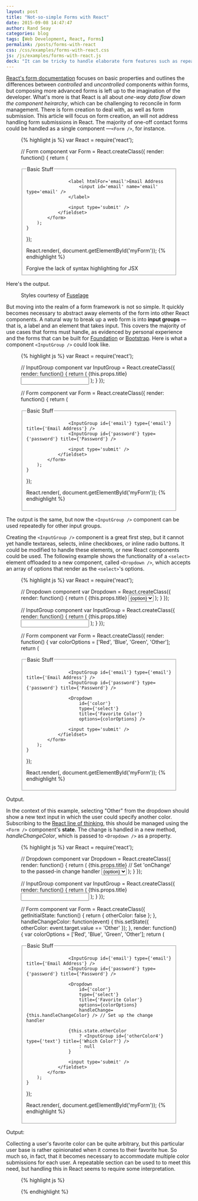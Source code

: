 ```yaml
---
layout: post
title: "Not-so-simple Forms with React"
date: 2015-09-08 14:47:47
author: Rand Seay
categories: blog
tags: [Web Development, React, Forms]
permalink: /posts/forms-with-react
css: /css/examples/forms-with-react.css
js: /js/examples/forms-with-react.js
deck: "It can be tricky to handle elaborate form features such as repeatable sections and context-sensitive hiding or showing. Here is one approach using React."
---
```


[React's form documentation](https://facebook.github.io/react/docs/forms.html) focuses on basic properties and outlines the differences between *controlled* and *uncontrolled* components within forms, but composing more advanced forms is left up to the imagination of the developer<!--more-->. What's more is that React is all about *one-way data flow down the component heirarchy*, which can be challenging to reconcile in form management. There is form creation to deal with, as well as form submission. This article will focus on form creation, an will not address handling form submissions in React. The majority of one-off contact forms could be handled as a single component &mdash;`<Form />`, for instance.

<figure class='code'>
{% highlight js %}
var React = require('react');

// Form component
var Form = React.createClass({
    render: function() {
        return (
            <form>
                <fieldset>
                    <legend>Basic Stuff</legend>

                    <label htmlFor='email'>Email Address
                        <input id='email' name='email' type='email' />
                    </label>

                    <input type='submit' />
                </fieldset>
            </form>
        );
    }
});

React.render(<Form />, document.getElementById('myForm'));
{% endhighlight %}
<figcaption>Forgive the lack of syntax highlighting for JSX</figcaption>
</figure>

Here's the output.

<figure class='code'>
    <div id='myForm1' class='form-example drop-shadow'></div>
    <figcaption>Styles courtesy of <a href='http://fuselage.skosh.io'>Fuselage</a></figcaption>
</figure>

But moving into the realm of a form framework is not so simple. It quickly becomes necessary to abstract away elements of the form into other React components. A natural way to break up a web form is into **input groups** &mdash;that is, a label and an element that takes input. This covers the majority of use cases that forms must handle, as evidenced by personal experience and the forms that can be built for [Foundation](http://foundation.zurb.com/docs/components/forms.html) or [Bootstrap](http://getbootstrap.com/components/#input-groups). Here is what a component `<InputGroup />` could look like.

<figure class='code'>
{% highlight js %}
var React = require('react');

// InputGroup component
var InputGroup = React.createClass({
    render: function() {
        return (
            <label htmlFor={this.props.id}>{this.props.title}
                <input id={this.props.id} name={this.props.id} type={this.props.type} />
            </label>
        );
    }
});

// Form component
var Form = React.createClass({
    render: function() {
        return (
            <form>
                <fieldset>
                    <legend>Basic Stuff</legend>

                    <InputGroup id={'email'} type={'email'} title={'Email Address'} />
                    <InputGroup id={'password'} type={'password'} title={'Password'} />

                    <input type='submit' />
                </fieldset>
            </form>
        );
    }
});

React.render(<Form />, document.getElementById('myForm'));
{% endhighlight %}
</figure>

The output is the same, but now the `<InputGroup />` component can be used repeatedly for other input groups.

<figure class='code'>
    <div id='myForm2' class='form-example drop-shadow'></div>
</figure>

Creating the `<InputGroup />` component is a great first step, but it cannot yet handle textareas, selects, inline checkboxes, or inline radio buttons. It could be modified to handle these elements, or new React components could be used. The following example shows the functionality of a `<select>` element offloaded to a new component, called `<Dropdown />`, which accepts an array of options that render as the `<select>`'s options.

<figure class='code'>
{% highlight js %}
var React = require('react');

// Dropdown component
var Dropdown = React.createClass({
    render: function() {
        return (
            <label htmlFor={this.props.id}>{this.props.title}
                <select id={this.props.id} name={this.props.id}>
                    {this.props.options.map(function(option, i) {
                        return <option val={option} key={i}>{option}</option>
                    })}
                </select>
            </label>
        );
    }
});

// InputGroup component
var InputGroup = React.createClass({
    render: function() {
        return (
            <label htmlFor={this.props.id}>{this.props.title}
                <input id={this.props.id} name={this.props.id} type={this.props.type} />
            </label>
        );
    }
});

// Form component
var Form = React.createClass({
    render: function() {
        var colorOptions = ['Red', 'Blue', 'Green', 'Other'];
        return (
            <form>
                <fieldset>
                    <legend>Basic Stuff</legend>

                    <InputGroup id={'email'} type={'email'} title={'Email Address'} />
                    <InputGroup id={'password'} type={'password'} title={'Password'} />

                    <Dropdown 
                        id={'color'} 
                        type={'select'} 
                        title={'Favorite Color'} 
                        options={colorOptions} />

                    <input type='submit' />
                </fieldset>
            </form>
        );
    }
});

React.render(<Form />, document.getElementById('myForm'));
{% endhighlight %}
</figure>

Output.

<figure class='code'>
    <div id='myForm3' class='form-example drop-shadow'></div>
</figure>

In the context of this example, selecting "Other" from the dropdown should show a new text input in which the user could specify another color. Subscribing to the [React line of thinking](https://facebook.github.io/react/docs/interactivity-and-dynamic-uis.html#what-components-should-have-state), this should be managed using the `<Form />` component's **state**. The change is handled in a new method, *handleChangeColor*, which is passed to `<Dropdown />` as a property.

<figure class='code'>
{% highlight js %}
var React = require('react');

// Dropdown component
var Dropdown = React.createClass({
    render: function() {
        return (
            <label htmlFor={this.props.id}>{this.props.title}
                // Set 'onChange' to the passed-in change handler
                <select id={this.props.id} name={this.props.id} onChange={this.props.handleChange}>
                    {this.props.options.map(function(option, i) {
                        return <option val={option} key={i}>{option}</option>
                    })}
                </select>
            </label>
        );
    }
});

// InputGroup component
var InputGroup = React.createClass({
    render: function() {
        return (
            <label htmlFor={this.props.id}>{this.props.title}
                <input id={this.props.id} name={this.props.id} type={this.props.type} />
            </label>
        );
    }
});

// Form component
var Form = React.createClass({
    getInitialState: function() {
        return {
            otherColor: false
        };
    },
    handleChangeColor: function(event) {
        this.setState({
            otherColor: event.target.value == 'Other'
        });
    },
    render: function() {
        var colorOptions = ['Red', 'Blue', 'Green', 'Other'];
        return (
            <form>
                <fieldset>
                    <legend>Basic Stuff</legend>

                    <InputGroup id={'email'} type={'email'} title={'Email Address'} />
                    <InputGroup id={'password'} type={'password'} title={'Password'} />

                    <Dropdown 
                        id={'color'} 
                        type={'select'} 
                        title={'Favorite Color'} 
                        options={colorOptions} 
                        handleChange={this.handleChangeColor} /> // Set up the change handler

                    {this.state.otherColor
                        ? <InputGroup id={'otherColor4'} type={'text'} title={'Which Color?'} />
                        : null
                    }

                    <input type='submit' />
                </fieldset>
            </form>
        );
    }
});

React.render(<Form />, document.getElementById('myForm'));
{% endhighlight %}
</figure>

Output:

<figure class='code'>
    <div id='myForm4' class='form-example drop-shadow'></div>
</figure>

Collecting a user's favorite color can be quite arbitrary, but this particular user base is rather opinionated when it comes to their favorite hue. So much so, in fact, that it becomes necessary to accommodate multiple color submissions for each user. A repeatable section can be used to to meet this need, but handling this in React seems to require some interpretation. 

<figure class='code'>
{% highlight js %}

{% endhighlight %}
</figure>

<figure class='code'>
    <div id='myForm5' class='form-example drop-shadow'></div>
</figure>
